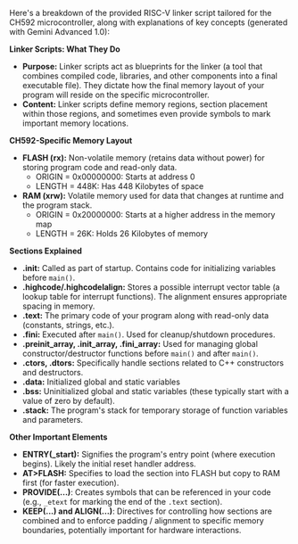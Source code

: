 Here's a breakdown of the provided RISC-V linker script tailored for the CH592 microcontroller, along with explanations of key concepts (generated with Gemini Advanced 1.0):

**Linker Scripts: What They Do**

* **Purpose:** Linker scripts act as blueprints for the linker (a tool that combines compiled code, libraries, and other components into a final executable file). They dictate how the final memory layout of your program will reside on the specific microcontroller.
* **Content:**  Linker scripts define memory regions, section placement within those regions, and sometimes even provide symbols to mark important memory locations.

**CH592-Specific Memory Layout**

* **FLASH (rx):** Non-volatile memory (retains data without power) for storing program code and read-only data.
    * ORIGIN = 0x00000000: Starts at address 0
    * LENGTH = 448K:  Has 448 Kilobytes of space
* **RAM (xrw):**  Volatile memory used for data that changes at runtime and the program stack. 
    * ORIGIN = 0x20000000: Starts at a higher address in the memory map 
    * LENGTH = 26K: Holds 26 Kilobytes of memory

**Sections Explained**

* **.init:** Called as part of startup. Contains code for initializing variables before `main()`.
* **.highcode/.highcodelalign:** Stores a possible interrupt vector table (a lookup table for interrupt functions). The alignment ensures appropriate spacing in memory.
* **.text:** The primary code of your program along with read-only data (constants, strings, etc.).
* **.fini:** Executed after `main()`. Used for cleanup/shutdown procedures.
* **.preinit_array, .init_array, .fini_array:** Used for managing global constructor/destructor functions before `main()` and after `main()`.
* **.ctors, .dtors:** Specifically handle sections related to C++ constructors and destructors.
* **.data:** Initialized global and static variables
* **.bss:** Uninitialized global and static variables (these typically start with a value of zero by default). 
* **.stack:** The program's stack for temporary storage of function variables and parameters.

**Other Important Elements**

* **ENTRY(_start):**  Signifies the program's entry point (where execution begins). Likely the initial reset handler address.
* **AT>FLASH:** Specifies to load the section into FLASH but copy to RAM first (for faster execution).
* **PROVIDE(...)**: Creates symbols that can be referenced in your code (e.g., `_etext` for marking the end of the `.text` section).
* **KEEP(...) and ALIGN(...)**: Directives for controlling  how sections are combined and to enforce padding / alignment to specific memory boundaries, potentially important for hardware interactions.

